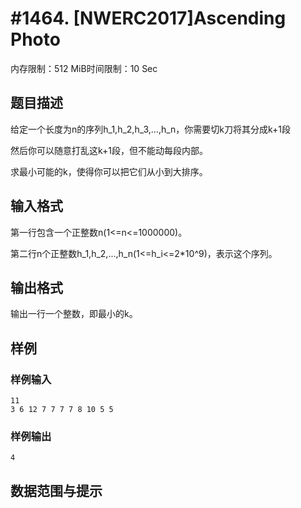 # #1464. [NWERC2017]Ascending Photo

内存限制：512 MiB时间限制：10 Sec

## 题目描述

给定一个长度为n的序列h_1,h_2,h_3,...,h_n，你需要切k刀将其分成k+1段

然后你可以随意打乱这k+1段，但不能动每段内部。

求最小可能的k，使得你可以把它们从小到大排序。

## 输入格式

第一行包含一个正整数n(1<=n<=1000000)。

第二行n个正整数h_1,h_2,...,h_n(1<=h_i<=2*10^9)，表示这个序列。

## 输出格式

输出一行一个整数，即最小的k。

## 样例

### 样例输入

    
    11
    3 6 12 7 7 7 7 8 10 5 5
    

### 样例输出

    
    4
    

## 数据范围与提示
